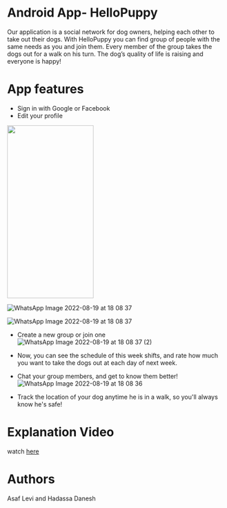 # Android App- HelloPuppy

Our application is a social network for dog owners, helping each other to take out their dogs.
With HelloPuppy you can find group of people with the same needs as you and join them.
Every member of the group takes the dogs out for a walk on his turn.
The dog’s quality of life is raising and everyone is happy!

# App features
* Sign in with Google or Facebook
* Edit your profile
<img src="https://camo.githubusercontent.com/..." data-canonical-src="(https://user-images.githubusercontent.com/72384896/185652781-5d6c1b7c-8b2a-4b7a-ae41-a5f94f549a58.jpeg" width="200" height="400" />

![WhatsApp Image 2022-08-19 at 18 08 37](https://user-images.githubusercontent.com/72384896/185654668-77bd1528-df74-4367-aaa9-55506209ff89.jpeg)

![WhatsApp Image 2022-08-19 at 18 08 37](https://user-images.githubusercontent.com/72384896/185652781-5d6c1b7c-8b2a-4b7a-ae41-a5f94f549a58.jpeg)

* Create a new group or join one
![WhatsApp Image 2022-08-19 at 18 08 37 (2)](https://user-images.githubusercontent.com/72384896/185652575-045255d0-5b80-4e2b-aa12-0fcf4a1634c3.jpeg)

* Now, you can see the schedule of this week shifts, and rate how much you want to take the dogs out at each day of next week.
* Chat your group members, and get to know them better!
![WhatsApp Image 2022-08-19 at 18 08 36](https://user-images.githubusercontent.com/72384896/185652634-f6fbdcec-34e4-427a-ab94-be37cb1ca728.jpeg)

* Track the location of your dog anytime he is in a walk, so you'll always know he's safe!

# Explanation Video
watch [here](https://youtu.be/ALXKwvsfy9Y)

# Authors
Asaf Levi and Hadassa Danesh

